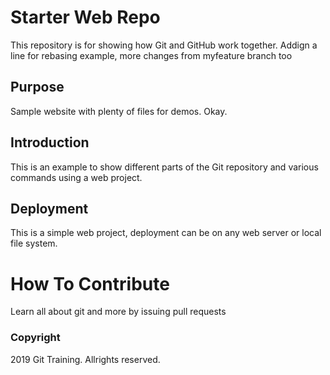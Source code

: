 # Starter Web Repo

This repository is for showing how Git and GitHub work together.
Addign a line for rebasing example, more changes from myfeature branch too

## Purpose

Sample website with plenty of files for demos. Okay.

## Introduction
This is an example to show different parts of the Git repository and various commands using a web project.

## Deployment 
This is a simple web project, deployment can be on any web server or local file system.


# How To Contribute
Learn all about git and more by issuing pull requests

### Copyright

2019 Git Training. Allrights reserved.